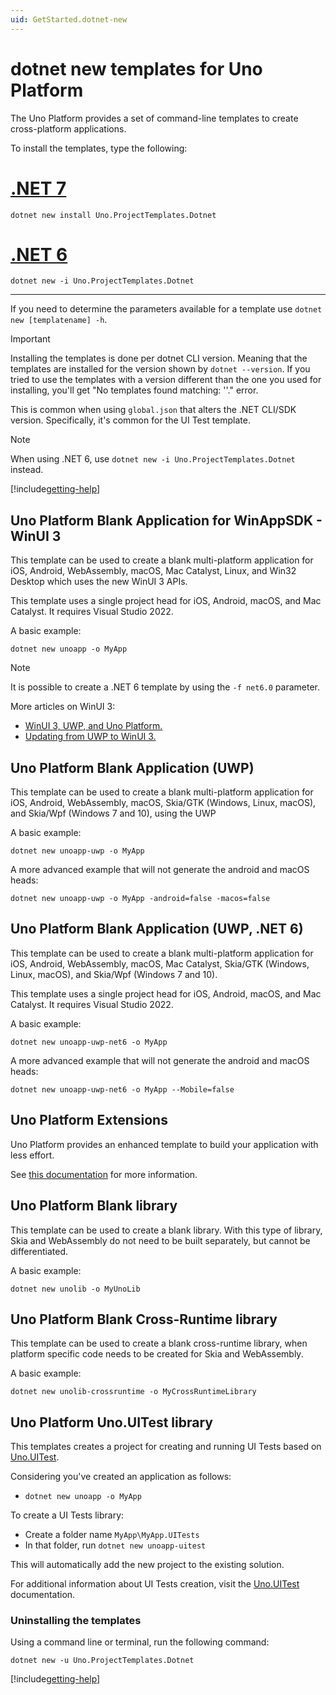 ```yaml
---
uid: GetStarted.dotnet-new
---
```

# dotnet new templates for Uno Platform

The Uno Platform provides a set of command-line templates to create cross-platform applications.

To install the templates, type the following:

# [**.NET 7**](#tab/net7)

```
dotnet new install Uno.ProjectTemplates.Dotnet
```
# [**.NET 6**](#tab/net6)

```
dotnet new -i Uno.ProjectTemplates.Dotnet
```
***

If you need to determine the parameters available for a template use `dotnet new [templatename] -h`.

> [!IMPORTANT]
> Installing the templates is done per dotnet CLI version. Meaning that the templates are installed for the version shown by `dotnet --version`. If you tried to use the templates with a version different than the one you used for installing, you'll get "No templates found matching: '<template-name>'." error.
>
> This is common when using `global.json` that alters the .NET CLI/SDK version. Specifically, it's common for the UI Test template.

> [!NOTE]
> When using .NET 6, use `dotnet new -i Uno.ProjectTemplates.Dotnet` instead.

[!include[getting-help](use-uno-check-inline.md)]

## Uno Platform Blank Application for WinAppSDK - WinUI 3

This template can be used to create a blank multi-platform application for iOS, Android, WebAssembly, macOS, Mac Catalyst, Linux, and Win32 Desktop which uses the new WinUI 3 APIs.

This template uses a single project head for iOS, Android, macOS, and Mac Catalyst. It requires Visual Studio 2022.

A basic example:
```
dotnet new unoapp -o MyApp
```

> [!NOTE]
> It is possible to create a .NET 6 template by using the `-f net6.0` parameter.

More articles on WinUI 3:

 * [WinUI 3, UWP, and Uno Platform.](uwp-vs-winui3.md)
 * [Updating from UWP to WinUI 3.](updating-to-winui3.md)

## Uno Platform Blank Application (UWP)

This template can be used to create a blank multi-platform application for iOS, Android, WebAssembly, macOS, Skia/GTK (Windows, Linux, macOS), and Skia/Wpf (Windows 7 and 10), using the UWP

A basic example:
```
dotnet new unoapp-uwp -o MyApp
```

A more advanced example that will not generate the android and macOS heads:

```
dotnet new unoapp-uwp -o MyApp -android=false -macos=false
```

## Uno Platform Blank Application (UWP, .NET 6)

This template can be used to create a blank multi-platform application for iOS, Android, WebAssembly, macOS, Mac Catalyst, Skia/GTK (Windows, Linux, macOS), and Skia/Wpf (Windows 7 and 10).

This template uses a single project head for iOS, Android, macOS, and Mac Catalyst. It requires Visual Studio 2022.

A basic example:
```
dotnet new unoapp-uwp-net6 -o MyApp
```

A more advanced example that will not generate the android and macOS heads:

```
dotnet new unoapp-uwp-net6 -o MyApp --Mobile=false
```

## Uno Platform Extensions

Uno Platform provides an enhanced template to build your application with less effort.

See [this documentation](external/uno.extensions/doc/Overview/ExtensionsOverviewAndGettingStarted.md) for more information.

## Uno Platform Blank library

This template can be used to create a blank library. With this type of library, Skia and WebAssembly do not need to be built separately, but cannot be differentiated.

A basic example:
```
dotnet new unolib -o MyUnoLib
```

## Uno Platform Blank Cross-Runtime library

This template can be used to create a blank cross-runtime library, when platform specific code needs to be created for Skia and WebAssembly.

A basic example:
```
dotnet new unolib-crossruntime -o MyCrossRuntimeLibrary
```

## Uno Platform Uno.UITest library
This templates creates a project for creating and running UI Tests based on [Uno.UITest](https://github.com/unoplatform/Uno.UITest).

Considering you've created an application as follows:
- `dotnet new unoapp -o MyApp`

To create a UI Tests library:
- Create a folder name `MyApp\MyApp.UITests`
- In that folder, run `dotnet new unoapp-uitest`

This will automatically add the new project to the existing solution.

For additional information about UI Tests creation, visit the [Uno.UITest](https://github.com/unoplatform/Uno.UITest) documentation.

### Uninstalling the templates

Using a command line or terminal, run the following command:

`dotnet new -u Uno.ProjectTemplates.Dotnet`

[!include[getting-help](getting-help.md)]
